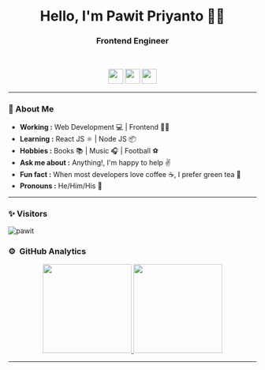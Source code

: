 <h1 align="center"> Hello, I'm Pawit Priyanto 👨‍💻 </h1>

<h3 align="center">  Frontend Engineer </h3> <br>

<p align="center">     
  <a href="https://www.linkedin.com/in/pawitpriyanto/" alt="Linkedin"><img src="https://github.com/nitish-awasthi/nitish-awasthi/blob/master/174857.png" height="30" width="30"></a>
  <a href="https://www.instagram.com/priantopawit" alt="Facebook"><img src="https://github.com/nitish-awasthi/nitish-awasthi/blob/master/instagram-logo-png-transparent-background-hd-3.png" height="30" width="30"></a>
   <a href="mailto:ppriyanto88@gmail.com" alt="Contact me"><img src="https://github.com/nitish-awasthi/nitish-awasthi/blob/master/gmail-512.webp" height="30" width="30"></a>
</p>

---------------------------------------------------------------------------------------------------------------------------------------------------------------------------------
### 🤔 About Me
-  **Working :** Web Development 💻 | Frontend 👨‍💻
-  **Learning :** React JS ⚛️ | Node JS 📦
-  **Hobbies :** Books 📚 | Music 🎧 | Football ⚽
-  **Ask me about :** Anything!, I'm happy to help ✌️
-  **Fun fact :** When most developers love coffee ☕️, I prefer green tea 🍵
-  **Pronouns :** He/Him/His 👦



---------------------------------------------------------------------------------------------------------------------------------------------------------------------------------
### ✨ Visitors 

<p align="left"> <img src="https://komarev.com/ghpvc/?username=pawid-priyanto" alt="pawit" /> </p>

### ⚙️ &nbsp;GitHub Analytics

<p align="center">
<a href="https://github.com/Pawid-Priyanto">
  <img height="180em" src="https://github-readme-stats-eight-theta.vercel.app/api?username=Pawid-Priyanto&show_icons=true&theme=algolia&include_all_commits=true&count_private=true"/>
  <img height="180em" src="https://github-readme-stats-eight-theta.vercel.app/api/top-langs/?username=Pawid-Priyanto&layout=compact&langs_count=8&theme=algolia"/>
</a>
</p>


---------------------------------------------------------------------------------------------------------------------------------------------------------------------------------

